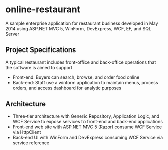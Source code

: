 # online-restaurant
A sample enterprise application for restaurant business developed in May 2014 using ASP.NET MVC 5, WinForm, DevExpress, WCF, EF, and SQL Server

## Project Specifications ##

A typical restaurant includes front-office and back-office operations that the software is aimed to support

* Front-end: Buyers can search, browse, and order food online
* Back-end: Staff use a winform application to maintain menus, process orders, and access dashboard for analytic purposes

## Architecture ##
* Three-tier architecture with Generic Repository, Application Logic, and WCF Service to expose services to front-end and back-end applications
* Front-end web site with ASP.NET MVC 5 (Razor) consume WCF Service via HttpClient
* Back-end UI with WinForm and DevExpress consuming WCF Service via service reference
